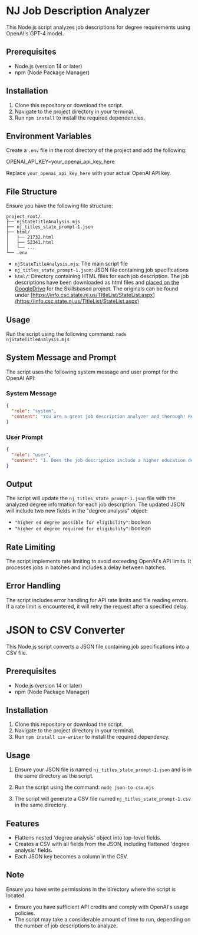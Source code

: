 # NJ Job Description Analyzer

This Node.js script analyzes job descriptions for degree requirements using OpenAI's GPT-4 model.

## Prerequisites

- Node.js (version 14 or later)
- npm (Node Package Manager)

## Installation

1. Clone this repository or download the script.
2. Navigate to the project directory in your terminal.
3. Run `npm install` to install the required dependencies.

## Environment Variables

Create a `.env` file in the root directory of the project and add the following:

OPENAI_API_KEY=your_openai_api_key_here

Replace `your_openai_api_key_here` with your actual OpenAI API key.

## File Structure

Ensure you have the following file structure:
```
project_root/
├── njStateTitleAnalysis.mjs
├── nj_titles_state_prompt-1.json
├── html/
│   ├── 21732.html
│   ├── 52341.html
│   └── ...
└── .env
```

- `njStateTitleAnalysis.mjs`: The main script file
- `nj_titles_state_prompt-1.json`: JSON file containing job specifications
- `html/`: Directory containing HTML files for each job description. The job descriptions have been downloaded as html files and [placed on the GoogleDrive](https://drive.google.com/drive/u/4/folders/1_wwTb-bedoUoHIQAIyEUxRm9lbMcCIN9) for the Skillsbased project. The originals can be found under [https://info.csc.state.nj.us/TItleList/StateList.aspx](https://info.csc.state.nj.us/TItleList/StateList.aspx)

## Usage

Run the script using the following command:
`node njStateTitleAnalysis.mjs`


## System Message and Prompt

The script uses the following system message and user prompt for the OpenAI API:

### System Message

```json
{
  "role": "system",
  "content": "You are a great job description analyzer and thorough! Reply in form of a JSON feed with the structure \n\n```json\n{\n  \"higher ed degree possible for eligibility\": true/false,\n  \"higher ed degree required for eligibility\": true/false\n}\n```"
}
```
### User Prompt
```json
{
  "role": "user",
  "content": "1. Does the job description include a higher education degree as a possible way to be eligible for the job?\n2. Does the job description include a higher education degree as a requirement to be eligible for the job?\nReply only with the JSON as provided in the System message. Be precise and thorough and do not make up information that do not exist. \n\n${textContent}"
}
```

## Output

The script will update the `nj_titles_state_prompt-1.json` file with the analyzed degree information for each job description. The updated JSON will include two new fields in the "degree analysis" object:

* `"higher ed degree possible for eligibility"`: boolean
* `"higher ed degree required for eligibility"`: boolean

## Rate Limiting

The script implements rate limiting to avoid exceeding OpenAI's API limits. It processes jobs in batches and includes a delay between batches.

## Error Handling

The script includes error handling for API rate limits and file reading errors. If a rate limit is encountered, it will retry the request after a specified delay.


# JSON to CSV Converter

This Node.js script converts a JSON file containing job specifications into a CSV file.

## Prerequisites

- Node.js (version 14 or later)
- npm (Node Package Manager)

## Installation

1. Clone this repository or download the script.
2. Navigate to the project directory in your terminal.
3. Run `npm install csv-writer` to install the required dependency.

## Usage

1. Ensure your JSON file is named `nj_titles_state_prompt-1.json` and is in the same directory as the script.
2. Run the script using the command: `node json-to-csv.mjs`

3. The script will generate a CSV file named `nj_titles_state_prompt-1.csv` in the same directory.

## Features

- Flattens nested 'degree analysis' object into top-level fields.
- Creates a CSV with all fields from the JSON, including flattened 'degree analysis' fields.
- Each JSON key becomes a column in the CSV.

## Note

Ensure you have write permissions in the directory where the script is located.

* Ensure you have sufficient API credits and comply with OpenAI's usage policies.
* The script may take a considerable amount of time to run, depending on the number of job descriptions to analyze.
